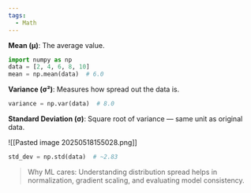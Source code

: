 ```yaml
---
tags:
  - Math
---
```

**Mean (μ)**: The average value.

```Python
import numpy as np
data = [2, 4, 6, 8, 10]
mean = np.mean(data)  # 6.0
```

**Variance (σ²)**: Measures how spread out the data is.

```Python
variance = np.var(data)  # 8.0
```

**Standard Deviation (σ)**: Square root of variance — same unit as original data.

![[Pasted image 20250518155028.png]]

```Python
std_dev = np.std(data)  # ~2.83
```

> Why ML cares: Understanding distribution spread helps in normalization, gradient scaling, and evaluating model consistency.